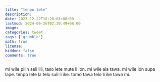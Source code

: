 ```yaml
---
title: "tenpo lete"
description: 
date: 2023-12-22T18:20:01+08:00
lastmod: 2024-06-26T02:39:49+08:00
image: 
categories: tweet
tags: ['grumble']
math: true
license: 
hidden: false
comments: true
---
```


mi wile pilin seli lili, taso lete mute li lon. mi wile ala tawa. mi wile lon supa lape. tenpo lete la telo suli li ike. tomo tawa telo li ike tawa mi. 





